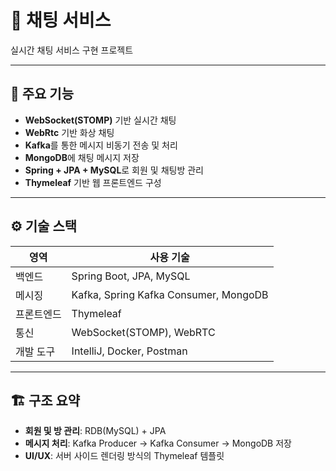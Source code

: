 # 💬 채팅 서비스
실시간 채팅 서비스 구현 프로젝트

---

## 🧩 주요 기능

- **WebSocket(STOMP)** 기반 실시간 채팅
- **WebRtc** 기반 화상 채팅
- **Kafka**를 통한 메시지 비동기 전송 및 처리
- **MongoDB**에 채팅 메시지 저장
- **Spring + JPA + MySQL**로 회원 및 채팅방 관리
- **Thymeleaf** 기반 웹 프론트엔드 구성

---

## ⚙️ 기술 스택

| **영역**     | **사용 기술**                             |
|--------------|---------------------------------------|
| 백엔드       | Spring Boot, JPA, MySQL               |
| 메시징       | Kafka, Spring Kafka Consumer, MongoDB |
| 프론트엔드   | Thymeleaf                             |
| 통신         | WebSocket(STOMP), WebRTC              |
| 개발 도구    | IntelliJ, Docker, Postman             |

---

## 🏗️ 구조 요약

- **회원 및 방 관리**: RDB(MySQL) + JPA
- **메시지 처리**: Kafka Producer → Kafka Consumer → MongoDB 저장
- **UI/UX**: 서버 사이드 렌더링 방식의 Thymeleaf 템플릿  

